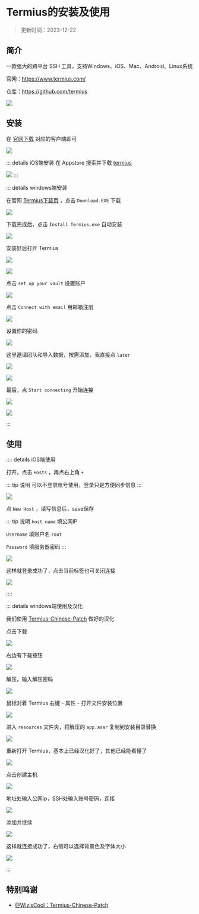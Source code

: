 # Termius的安装及使用

> 更新时间：2023-12-22


## 简介

一款强大的跨平台 SSH 工具，支持Windows、iOS、Mac、Android、Linux系统

官网：https://www.termius.com/

仓库：https://github.com/termius

![](/shell/termius/termius-01.png)




## 安装

在 [官网下载](https://www.termius.com/download/) 对应的客户端即可

![](/shell/termius/termius-02.png)


::: details iOS端安装
在 Appstore 搜索并下载 [termius](https://apps.apple.com/cn/app/id549039908)

![](/shell/termius/ios/ios-01.png)
:::






::: details windows端安装

在官网 [Termius下载页](https://www.termius.com/download/windows) ，点击 `Download.EXE` 下载

![](/shell/termius/win/win-01.png)

下载完成后，点击 `Install Termius.exe` 自动安装

![](/shell/termius/win/win-02.png)

安装好后打开 Termius 

![](/shell/termius/win/win-03.png)

![](/shell/termius/win/win-04.png)

点击 `set up your vault` 设置账户

![](/shell/termius/win/win-05.png)

点击 `Connect with email` 用邮箱注册

![](/shell/termius/win/win-06.png)

设置你的密码

![](/shell/termius/win/win-07.png)

这里邀请团队和导入数据，按需添加，我直接点 `later`

![](/shell/termius/win/win-08.png)

![](/shell/termius/win/win-09.png)

最后，点 `Start connecting` 开始连接

![](/shell/termius/win/win-10.png)

![](/shell/termius/win/win-11.png)

:::




## 使用


:::: details iOS端使用

打开，点击 `Hosts` ，再点右上角 `+`

::: tip 说明
可以不登录账号使用，登录只是方便同步信息
:::

![](/shell/termius/ios/ios-02.png)


点 `New Host` ，填写信息后，save保存

::: tip 说明
`host name` 填公网IP

`Username` 填账户名 `root`

`Password` 填服务器密码
:::

![](/shell/termius/ios/ios-03.png)


这样就登录成功了，点击当前标签也可关闭连接

![](/shell/termius/ios/ios-04.png)

::::





::: details windows端使用及汉化

我们使用 [Termius-Chinese-Patch](https://github.com/WizisCool/Termius-Chinese-Patch) 做好的汉化

点击下载

![](/shell/termius/win/win-12.png)

右边有下载按钮

![](/shell/termius/win/win-13.png)

解压，输入解压密码

![](/shell/termius/win/win-14.png)

鼠标对着 Termius 右键 - 属性 - 打开文件安装位置

![](/shell/termius/win/win-15.png)

进入 `resources` 文件夹，将解压的 `app.asar` 复制到安装目录替换

![](/shell/termius/win/win-16.png)

重新打开 Termius，基本上已经汉化好了，其他已经能看懂了

![](/shell/termius/win/win-17.png)

点击创建主机

![](/shell/termius/win/win-18.png)

地址处输入公网ip，SSH处输入账号密码，连接

![](/shell/termius/win/win-19.png)

添加并继续

![](/shell/termius/win/win-20.png)

这样就连接成功了，右侧可以选择背景色及字体大小

![](/shell/termius/win/win-21.png)

:::


## 特别鸣谢


* [@WizisCool：Termius-Chinese-Patch](https://github.com/WizisCool/Termius-Chinese-Patch)

